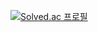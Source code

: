 [![Solved.ac 프로필](http://mazassumnida.wtf/api/generate_badge?boj={handle})](https://solved.ac/shskid)
